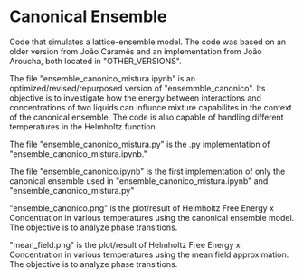 # Canonical Ensemble
Code that simulates a lattice-ensemble model. The code was based on an older version from João Caramês and an implementation from João Aroucha, both located in "OTHER_VERSIONS".

The  file "ensemble_canonico_mistura.ipynb" is an optimized/revised/repurposed version of "ensemmble_canonico". Its objective is to investigate how the energy between interactions and concentrations of two liquids can influnce mixture capabilites in the context of the canonical ensemble. The code is also capable of handling different temperatures in the Helmholtz function.

The file "ensemble_canonico_mistura.py" is the .py implementation of "ensemble_canonico_mistura.ipynb."

The file "ensemble_canonico.ipynb" is the first implementation of only the canonical ensemble used in "ensemble_canonico_mistura.ipynb" and "ensemble_canonico_mistura.py"

"ensemble_canonico.png" is the plot/result of Helmholtz Free Energy x Concentration in various temperatures using the canonical ensemble model. The objective is to analyze phase transitions.

"mean_field.png" is the plot/result of Helmholtz Free Energy x Concentration in various temperatures using the mean field approximation. The objective is to analyze phase transitions.

